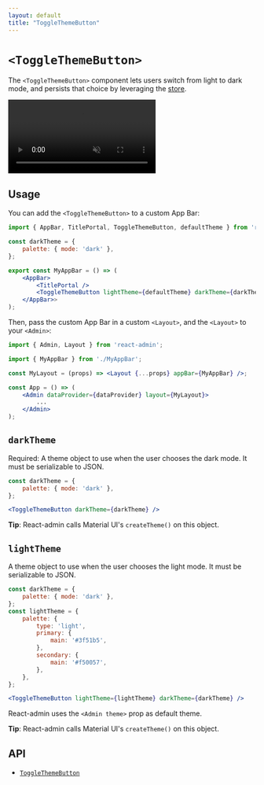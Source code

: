 ```yaml
---
layout: default
title: "ToggleThemeButton"
---
```


# `<ToggleThemeButton>`

The `<ToggleThemeButton>` component lets users switch from light to dark mode, and persists that choice by leveraging the [store](./Store.md).

<video controls autoplay muted loop>
  <source src="./img/ToggleThemeButton.webm" type="video/webm"/>
  <source src="./img/ToggleThemeButton.mp4" type="video/mp4"/>
  Your browser does not support the video tag.
</video>


## Usage

You can add the `<ToggleThemeButton>` to a custom App Bar:

```jsx
import { AppBar, TitlePortal, ToggleThemeButton, defaultTheme } from 'react-admin';

const darkTheme = {
    palette: { mode: 'dark' },
};

export const MyAppBar = () => (
    <AppBar>
        <TitlePortal />
        <ToggleThemeButton lightTheme={defaultTheme} darkTheme={darkTheme} />
    </AppBar>>
);
```

Then, pass the custom App Bar in a custom `<Layout>`, and the `<Layout>` to your `<Admin>`:

```jsx
import { Admin, Layout } from 'react-admin';

import { MyAppBar } from './MyAppBar';

const MyLayout = (props) => <Layout {...props} appBar={MyAppBar} />;

const App = () => (
    <Admin dataProvider={dataProvider} layout={MyLayout}>
        ...
    </Admin>
);
```

## `darkTheme`

Required: A theme object to use when the user chooses the dark mode. It must be serializable to JSON.

```jsx
const darkTheme = {
    palette: { mode: 'dark' },
};

<ToggleThemeButton darkTheme={darkTheme} />
```

**Tip**: React-admin calls Material UI's `createTheme()` on this object. 

## `lightTheme`

A theme object to use when the user chooses the light mode. It must be serializable to JSON.

```jsx
const darkTheme = {
    palette: { mode: 'dark' },
};
const lightTheme = {
    palette: {
        type: 'light',
        primary: {
            main: '#3f51b5',
        },
        secondary: {
            main: '#f50057',
        },
    },
};

<ToggleThemeButton lightTheme={lightTheme} darkTheme={darkTheme} />
```

React-admin uses the `<Admin theme>` prop as default theme.

**Tip**: React-admin calls Material UI's `createTheme()` on this object. 

## API

* [`ToggleThemeButton`]

[`ToggleThemeButton`]: https://github.com/marmelab/react-admin/blob/master/packages/ra-ui-materialui/src/button/ToggleThemeButton.jsx

